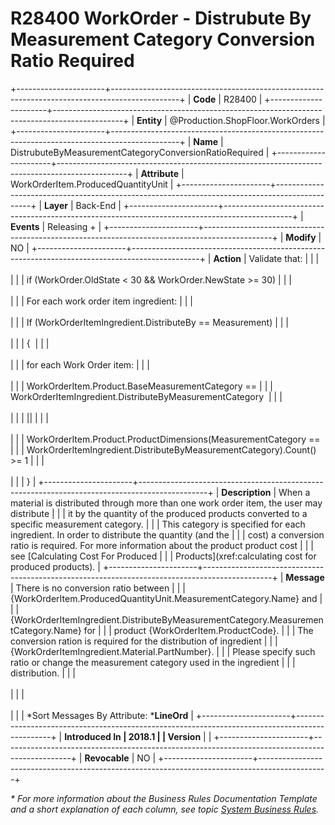 ﻿---
erp.type: business-rule
erp.entity: Production.ShopFloor.WorkOrders
---

# R28400 WorkOrder - Distrubute By Measurement Category Conversion Ratio Required
+----------------------+-----------------------------------------------------------------------------------------------+
| **Code**             | R28400                                                                                        |
+----------------------+-----------------------------------------------------------------------------------------------+
| **Entity**           | @Production.ShopFloor.WorkOrders                                                              |
+----------------------+-----------------------------------------------------------------------------------------------+
| **Name**             | DistrubuteByMeasurementCategoryConversionRatioRequired                                        |
+----------------------+-----------------------------------------------------------------------------------------------+
| **Attribute**        | WorkOrderItem.ProducedQuantityUnit                                                            |
+----------------------+-----------------------------------------------------------------------------------------------+
| **Layer**            | Back-End                                                                                      |
+----------------------+-----------------------------------------------------------------------------------------------+
| **Events**           | Releasing +                                                                                   |
+----------------------+-----------------------------------------------------------------------------------------------+
| **Modify**           | NO                                                                                            |
+----------------------+-----------------------------------------------------------------------------------------------+
| **Action**           | Validate that:                                                                                |
|                      | <br/><br/>                                                                                    |
|                      | if (WorkOrder.OldState \< 30 && WorkOrder.NewState \>= 30)                                    |
|                      | <br/><br/>                                                                                    |
|                      | For each work order item ingredient:                                                          |
|                      | <br/><br/>                                                                                    |
|                      | If (WorkOrderItemIngredient.DistributeBy == Measurement)                                      |
|                      | <br/><br/>                                                                                    |
|                      | {                                                                                             |
|                      | <br/><br/>                                                                                    |
|                      | for each Work Order item:                                                                     |
|                      | <br/><br/>                                                                                    |
|                      | WorkOrderItem.Product.BaseMeasurementCategory ==                                              |
|                      | WorkOrderItemIngredient.DistributeByMeasurementCategory                                       |
|                      | <br/><br/>                                                                                    |
|                      | \|\|                                                                                          |
|                      | <br/><br/>                                                                                    |
|                      | WorkOrderItem.Product.ProductDimensions(MeasurementCategory ==                                |
|                      | WorkOrderItemIngredient.DistributeByMeasurementCategory).Count() \>= 1                        |
|                      | <br/><br/>                                                                                    |
|                      | }                                                                                             |
+----------------------+-----------------------------------------------------------------------------------------------+
| **Description**      | When a material is distributed through more than one work order item, the user may distribute |
|                      | it by the quantity of the produced products converted to a specific measurement category.     |
|                      | This category is specified for each ingredient. In order to distribute the quantity (and the  |
|                      | cost) a conversion ratio is required. For more information about the product product cost     |
|                      | see [Calculating Cost For Produced                                                            |
|                      | Products](xref:calculating cost for produced products).                                       |
+----------------------+-----------------------------------------------------------------------------------------------+
| **Message**          | There is no conversion ratio between                                                          |
|                      | {WorkOrderItem.ProducedQuantityUnit.MeasurementCategory.Name} and                             |
|                      | {WorkOrderItemIngredient.DistributeByMeasurementCategory.MeasurementCategory.Name} for        |
|                      | product {WorkOrderItem.ProductCode}.                                                          |
|                      | The conversion ration is required for the distribution of ingredient                          |
|                      | {WorkOrderItemIngredient.Material.PartNumber}.                                                |
|                      | Please specify such ratio or change the measurement category used in the ingredient           |
|                      | distribution.                                                                                 |
|                      | <br/><br/>                                                                                    |
|                      | <br/><br/>                                                                                    |
|                      | *Sort Messages By Attribute: ***LineOrd**                                                     |
+----------------------+-----------------------------------------------------------------------------------------------+
| **Introduced In      | 2018.1                                                                                        |
| Version**            |                                                                                               |
+----------------------+-----------------------------------------------------------------------------------------------+
| **Revocable**        | NO                                                                                            |
+----------------------+-----------------------------------------------------------------------------------------------+

*\* For more information about the Business Rules Documentation Template and a short explanation of each column, see
topic [System Business Rules](../templates/template-description-system-business-rules.md).*
